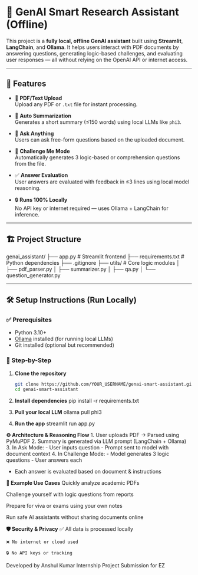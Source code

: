 # 🤖 GenAI Smart Research Assistant (Offline)

This project is a **fully local, offline GenAI assistant** built using **Streamlit**, **LangChain**, and **Ollama**. It helps users interact with PDF documents by answering questions, generating logic-based challenges, and evaluating user responses — all without relying on the OpenAI API or internet access.

---

## 🧠 Features

- 📄 **PDF/Text Upload**  
  Upload any PDF or `.txt` file for instant processing.

- 📝 **Auto Summarization**  
  Generates a short summary (≤150 words) using local LLMs like `phi3`.

- 💬 **Ask Anything**  
  Users can ask free-form questions based on the uploaded document.

- 🧠 **Challenge Me Mode**  
  Automatically generates 3 logic-based or comprehension questions from the file.

- ✅ **Answer Evaluation**  
  User answers are evaluated with feedback in ≤3 lines using local model reasoning.

- 🔒 **Runs 100% Locally**  
  No API key or internet required — uses Ollama + LangChain for inference.

---

## 🏗️ Project Structure
genai_assistant/
├── app.py # Streamlit frontend
├── requirements.txt # Python dependencies
├── .gitignore
├── utils/ # Core logic modules
│ ├── pdf_parser.py
│ ├── summarizer.py
│ ├── qa.py
│ └── question_generator.py


---

## 🛠️ Setup Instructions (Run Locally)

### ✅ Prerequisites
- Python 3.10+
- [Ollama](https://ollama.com) installed (for running local LLMs)
- Git installed (optional but recommended)

### 🧱 Step-by-Step

1. **Clone the repository**  
   ```bash
   git clone https://github.com/YOUR_USERNAME/genai-smart-assistant.git
   cd genai-smart-assistant
2. **Install dependencies**
     pip install -r requirements.txt
   
3. **Pull your local LLM**
     ollama pull phi3

4.  **Run the app**
     streamlit run app.py
    
**⚙️ Architecture & Reasoning Flow**
    1. User uploads PDF → Parsed using PyMuPDF
    2. Summary is generated via LLM prompt (LangChain + Ollama)
    3. In Ask Mode:
       - User inputs question
       - Prompt sent to model with document context
    4. In Challenge Mode:
       - Model generates 3 logic questions
       - User answers each
   - Each answer is evaluated based on document & instructions

**🧪 Example Use Cases**
Quickly analyze academic PDFs

Challenge yourself with logic questions from reports

Prepare for viva or exams using your own notes

Run safe AI assistants without sharing documents online


**🛡️ Security & Privacy**
    ✅ All data is processed locally

    ❌ No internet or cloud used

    🔒 No API keys or tracking


Developed by Anshul Kumar
Internship Project Submission for EZ




